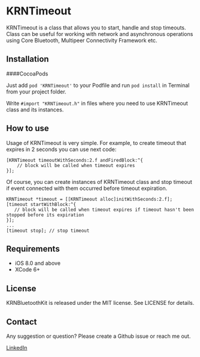 KRNTimeout
===============

KRNTimeout is a class that allows you to start, handle and stop timeouts. Class can be useful for working with network and asynchronous operations using Core Bluetooth, Multipeer Connectivity Framework etc.


## Installation
####CocoaPods

Just add `pod 'KRNTimeout'` to your Podfile and run `pod install` in Terminal from your project folder.

Write `#import "KRNTimeout.h"` in files where you need to use KRNTimeout class and its instances.


## How to use
Usage of KRNTimeout is very simple.
For example, to create timeout that expires in 2 seconds you can use next code:
```objc
[KRNTimeout timeoutWithSeconds:2.f andFiredBlock:^{
    // block will be called when timeout expires    
}];
```
Of course, you can create instances of KRNTimeout class and stop timeout if event connected with them occurred before timeout expiration.

```objc
KRNTimeout *timeout = [[KRNTimeout alloc]initWithSeconds:2.f];
[timeout startWithBlock:^{
   // block will be called when timeout expires if timeout hasn't been stopped before its expiration
}];
...
[timeout stop]; // stop timeout

```
## Requirements

* iOS 8.0 and above
* XCode 6+

## License

KRNBluetoothKit is released under the MIT license. See LICENSE for details.

## Contact

Any suggestion or question? Please create a Github issue or reach me out.

[LinkedIn](https://www.linkedin.com/in/julian-drapaylo)
